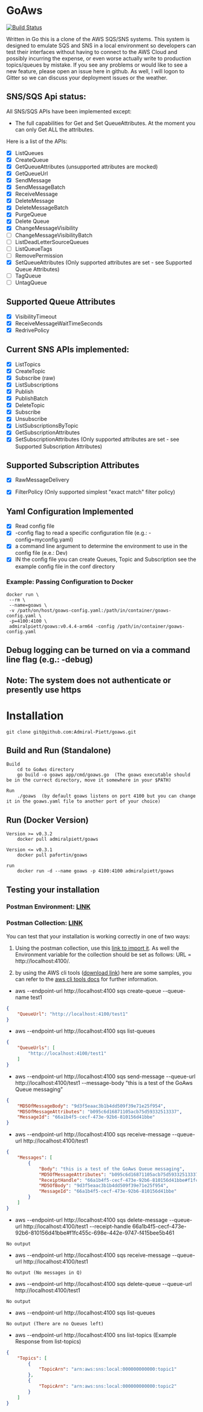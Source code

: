 # GoAws
[![Build Status](https://travis-ci.org/p4tin/goaws.svg?branch=master)](https://travis-ci.org/p4tin/goaws)

Written in Go this is a clone of the AWS SQS/SNS systems.  This system is designed to emulate SQS and SNS in a local environment so developers can test their interfaces without having to connect to the AWS Cloud and possibly incurring the expense, or even worse actually write to production topics/queues by mistake.  If you see any problems or would like to see a new feature, please open an issue here in github.  As well, I will logon to Gitter so we can discuss your deployment issues or the weather.


## SNS/SQS Api status:

All SNS/SQS APIs have been implemented except:
 - The full capabilities for Get and Set QueueAttributes.  At the moment you can only Get ALL the attributes.

Here is a list of the APIs:
 - [x] ListQueues
 - [x] CreateQueue
 - [x] GetQueueAttributes (unsupported attributes are mocked)
 - [x] GetQueueUrl
 - [x] SendMessage
 - [x] SendMessageBatch
 - [x] ReceiveMessage
 - [x] DeleteMessage
 - [x] DeleteMessageBatch
 - [x] PurgeQueue
 - [x] Delete Queue
 - [x] ChangeMessageVisibility
 - [ ] ChangeMessageVisibilityBatch
 - [ ] ListDeadLetterSourceQueues
 - [ ] ListQueueTags
 - [ ] RemovePermission
 - [x] SetQueueAttributes (Only supported attributes are set - see Supported Queue Attributes)
 - [ ] TagQueue
 - [ ] UntagQueue

## Supported Queue Attributes

 - [x] VisibilityTimeout
 - [x] ReceiveMessageWaitTimeSeconds
 - [x] RedrivePolicy

## Current SNS APIs implemented:

 - [x] ListTopics
 - [x] CreateTopic
 - [x] Subscribe (raw)
 - [x] ListSubscriptions
 - [x] Publish
 - [x] PublishBatch
 - [x] DeleteTopic
 - [x] Subscribe
 - [x] Unsubscribe
 - [X] ListSubscriptionsByTopic
 - [x] GetSubscriptionAttributes
 - [x] SetSubscriptionAttributes (Only supported attributes are set - see Supported Subscription Attributes)

## Supported Subscription Attributes

  - [x] RawMessageDelivery
  - [x] FilterPolicy (Only supported simplest "exact match" filter policy)


## Yaml Configuration Implemented

 - [x] Read config file
 - [x] -config flag to read a specific configuration file (e.g.: -config=myconfig.yaml)
 - [x] a command line argument to determine the environment to use in the config file (e.e.: Dev)
 - [x] IN the config file you can create Queues, Topic and Subscription see the example config file in the conf directory

### Example: Passing Configuration to Docker
```shell
docker run \
 --rm \
 --name=goaws \
 -v /path/on/host/goaws-config.yaml:/path/in/container/goaws-config.yaml \
 -p=4100:4100 \
 admiralpiett/goaws:v0.4.4-arm64 -config /path/in/container/goaws-config.yaml
```

## Debug logging can be turned on via a command line flag (e.g.: -debug)

## Note:  The system does not authenticate or presently use https

# Installation

    git clone git@github.com:Admiral-Piett/goaws.git

## Build and Run (Standalone)

    Build
        cd to GoAws directory
        go build -o goaws app/cmd/goaws.go  (The goaws executable should be in the currect directory, move it somewhere in your $PATH)

    Run
        ./goaws  (by default goaws listens on port 4100 but you can change it in the goaws.yaml file to another port of your choice)


## Run (Docker Version)

    Version >= v0.3.2
        docker pull admiralpiett/goaws

    Version <= v0.3.1
        docker pull pafortin/goaws

    run
        docker run -d --name goaws -p 4100:4100 admiralpiett/goaws



## Testing your installation

### Postman Environment: [LINK](..%2Fpostman%2FGoAWS%20Local.postman_environment.json)
### Postman Collection: [LINK](https://api.postman.com/collections/4714469-2b32c9da-aad4-4e9e-baee-6c11be6798a3?access_key=PMAT-01HG1KVFDXGGKH62KT141MBC0Z)

You can test that your installation is working correctly in one of two ways:

 1.  Using the postman collection, use this [link to import it](https://api.postman.com/collections/4714469-2b32c9da-aad4-4e9e-baee-6c11be6798a3?access_key=PMAT-01HG1KVFDXGGKH62KT141MBC0Z).  As well the Environment variable for the collection should be set as follows:  URL = http://localhost:4100/.

 2. by using the AWS cli tools ([download link](http://docs.aws.amazon.com/cli/latest/userguide/installing.html)) here are some samples, you can refer to the [aws cli tools docs](http://docs.aws.amazon.com/cli/latest/reference/) for further information.

* aws --endpoint-url http://localhost:4100 sqs create-queue --queue-name test1
```json
{
    "QueueUrl": "http://localhost:4100/test1"
}
```
* aws --endpoint-url http://localhost:4100 sqs list-queues
```json
{
    "QueueUrls": [
        "http://localhost:4100/test1"
    ]
}
```
* aws --endpoint-url http://localhost:4100 sqs send-message --queue-url http://localhost:4100/test1 --message-body "this is a test of the GoAws Queue messaging"
```json
{
    "MD5OfMessageBody": "9d3f5eaac3b1b4dd509f39e71e25f954",
    "MD5OfMessageAttributes": "b095c6d16871105acb75d59332513337",
    "MessageId": "66a1b4f5-cecf-473e-92b6-810156d41bbe"
}
```
* aws --endpoint-url http://localhost:4100 sqs receive-message --queue-url http://localhost:4100/test1
```json
{
    "Messages": [
        {
            "Body": "this is a test of the GoAws Queue messaging",
            "MD5OfMessageAttributes": "b095c6d16871105acb75d59332513337",
            "ReceiptHandle": "66a1b4f5-cecf-473e-92b6-810156d41bbe#f1fc455c-698e-442e-9747-f415bee5b461",
            "MD5OfBody": "9d3f5eaac3b1b4dd509f39e71e25f954",
            "MessageId": "66a1b4f5-cecf-473e-92b6-810156d41bbe"
        }
    ]
}
```
* aws --endpoint-url http://localhost:4100 sqs delete-message --queue-url http://localhost:4100/test1 --receipt-handle 66a1b4f5-cecf-473e-92b6-810156d41bbe#f1fc455c-698e-442e-9747-f415bee5b461
```
No output
```
* aws --endpoint-url http://localhost:4100 sqs receive-message --queue-url http://localhost:4100/test1
```
No output (No messages in Q)
```
* aws --endpoint-url http://localhost:4100 sqs delete-queue --queue-url http://localhost:4100/test1
```
No output
```
* aws --endpoint-url http://localhost:4100 sqs list-queues
```
No output (There are no Queues left)
```

* aws --endpoint-url http://localhost:4100 sns list-topics  (Example Response from list-topics)
```json
{
    "Topics": [
        {
            "TopicArn": "arn:aws:sns:local:000000000000:topic1"
        },
        {
            "TopicArn": "arn:aws:sns:local:000000000000:topic2"
        }
    ]
}
```
